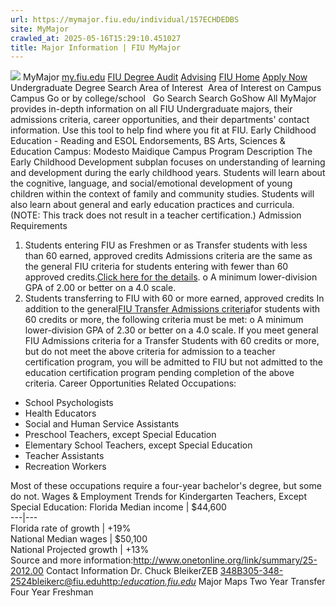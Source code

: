 ```yaml
---
url: https://mymajor.fiu.edu/individual/157ECHDEDBS
site: MyMajor
crawled_at: 2025-05-16T15:29:10.451027
title: Major Information | FIU MyMajor
---
```


![](https://mymajor.fiu.edu/assets/logo-T4VPR2BI.png)
MyMajor
[my.fiu.edu](https://my.fiu.edu/)
[FIU Degree Audit](https://dasa.fiu.edu/all-departments/advising/panther-success-hub/panther-degree-audit/)
[Advising](https://advising.fiu.edu)
[FIU Home](https://www.fiu.edu/)
[Apply Now](https://admissions.fiu.edu/)
Undergraduate Degree Search
Area of Interest
​
Area of Interest
on
Campus
​
Campus
Go
or by college/school
​
​
Go
Search
Search
GoShow All
MyMajor provides in-depth information on all FIU Undergraduate majors, their admissions criteria, career opportunities, and their departments' contact information. Use this tool to help find where you fit at FIU.
Early Childhood Education - Reading and ESOL Endorsements,
BS
Arts, Sciences & Education
Campus:
Modesto Maidique Campus
Program Description
The Early Childhood Development subplan focuses on understanding of learning and development during the early childhood years. Students will learn about the cognitive, language, and social/emotional development of young children within the context of family and community studies. Students will also learn about general and early education practices and curricula. (NOTE: This track does not result in a teacher certification.)
Admission Requirements
1. Students entering FIU as Freshmen or as Transfer students with less than 60 earned, approved credits
Admissions criteria are the same as the general FIU criteria for students entering with fewer than 60 approved credits.[Click here for the details](http://admissions.fiu.edu/apply/freshman/).
o A minimum lower-division GPA of 2.00 or better on a 4.0 scale.
2. Students transferring to FIU with 60 or more earned, approved credits
In addition to the general[FIU Transfer Admissions criteria](http://admissions.fiu.edu/apply/transfer/)for students with 60 credits or more, the following criteria must be met:
o A minimum lower-division GPA of 2.30 or better on a 4.0 scale.
If you meet general FIU Admissions criteria for a Transfer Students with 60 credits or more, but do not meet the above criteria for admission to a teacher certification program, you will be admitted to FIU but not admitted to the education certification program pending completion of the above criteria.
Career Opportunities
Related Occupations:
  * School Psychologists
  * Health Educators
  * Social and Human Service Assistants
  * Preschool Teachers, except Special Education
  * Elementary School Teachers, except Special Education
  * Teacher Assistants
  * Recreation Workers


Most of these occupations require a four-year bachelor's degree, but some do not.
Wages & Employment Trends for Kindergarten Teachers, Except Special Education:
Florida Median income | $44,600  
---|---  
Florida rate of growth | +19%  
National Median wages | $50,100  
National Projected growth | +13%  
Source and more information:<http://www.onetonline.org/link/summary/25-2012.00>
Contact Information
Dr. Chuck BleikerZEB 348B305-348-2524bleikerc@fiu.edu[http:/_education.fiu.edu_](http://education.fiu.edu/)
Major Maps
Two Year Transfer
Four Year Freshman
